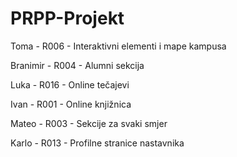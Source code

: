 # PRPP-Projekt

Toma - R006 - Interaktivni elementi i mape kampusa

Branimir - R004 - Alumni sekcija

Luka - R016 - Online tečajevi

Ivan - R001 - Online knjižnica

Mateo - R003 - Sekcije za svaki smjer

Karlo - R013 - Profilne stranice nastavnika
